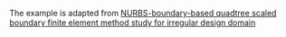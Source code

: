 The example is adapted from [NURBS-boundary-based quadtree scaled boundary finite element method study for irregular design domain](https://doi.org/10.1016/j.enganabound.2023.12.007)
